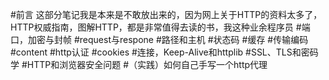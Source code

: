#前言
这部分笔记我是本来是不敢放出来的，因为网上关于HTTP的资料太多了，HTTP权威指南，图解HTTP，都是非常值得去读的书，我这种业余程序员
#端口，加密与封帧
#request与respone
#路径和主机
#状态码
#缓存
#传输编码
#content
#http认证
#cookies
#连接，Keep-Alive和httplib
#SSL、TLS和密码学
#HTTP和浏览器安全问题
#（实践）如何自己手写一个http代理